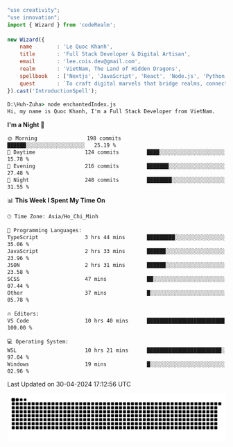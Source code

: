 <!--x axis divider-->

```js 
"use creativity";
"use innovation";
import { Wizard } from 'codeRealm';

new Wizard({
    name        : 'Le Quoc Khanh',
    title       : 'Full Stack Developer & Digital Artisan',
    email       : 'lee.cois.dev@gmail.com',
    realm       : 'VietNam, The Land of Hidden Dragons',
    spellbook   : ['Nextjs', 'JavaScript', 'React', 'Node.js', 'Python', 'Django', 'Cloud Services'],
    quest       : `To craft digital marvels that bridge realms, connect cultures, and bring imagination to life.`,
}).cast('IntroductionSpell');
```

```cmd
D:\Huh-Zuha> node enchantedIndex.js
Hi, my name is Quoc Khanh, I'm a Full Stack Developer from VietNam.
```
<!--START_SECTION:waka-->
**I'm a Night 🦉** 

```text
🌞 Morning                198 commits         ██████░░░░░░░░░░░░░░░░░░░   25.19 % 
🌆 Daytime                124 commits         ████░░░░░░░░░░░░░░░░░░░░░   15.78 % 
🌃 Evening                216 commits         ███████░░░░░░░░░░░░░░░░░░   27.48 % 
🌙 Night                  248 commits         ████████░░░░░░░░░░░░░░░░░   31.55 % 
```


📊 **This Week I Spent My Time On** 

```text
🕑︎ Time Zone: Asia/Ho_Chi_Minh

💬 Programming Languages: 
TypeScript               3 hrs 44 mins       █████████░░░░░░░░░░░░░░░░   35.06 % 
JavaScript               2 hrs 33 mins       ██████░░░░░░░░░░░░░░░░░░░   23.96 % 
JSON                     2 hrs 31 mins       ██████░░░░░░░░░░░░░░░░░░░   23.58 % 
SCSS                     47 mins             ██░░░░░░░░░░░░░░░░░░░░░░░   07.44 % 
Other                    37 mins             █░░░░░░░░░░░░░░░░░░░░░░░░   05.78 % 

🔥 Editors: 
VS Code                  10 hrs 40 mins      █████████████████████████   100.00 % 

💻 Operating System: 
WSL                      10 hrs 21 mins      ████████████████████████░   97.04 % 
Windows                  19 mins             █░░░░░░░░░░░░░░░░░░░░░░░░   02.96 % 
```


 Last Updated on 30-04-2024 17:12:56 UTC
<!--END_SECTION:waka-->
<picture>
  <source media="(prefers-color-scheme: dark)" srcset="https://raw.githubusercontent.com/leecois/leecois/output/github-contribution-grid-snake-dark.svg">
  <source media="(prefers-color-scheme: light)" srcset="https://raw.githubusercontent.com/leecois/leecois/output/github-contribution-grid-snake.svg">
  <img alt="github contribution grid snake animation" src="https://raw.githubusercontent.com/leecois/leecois/output/github-contribution-grid-snake.svg">
</picture>
